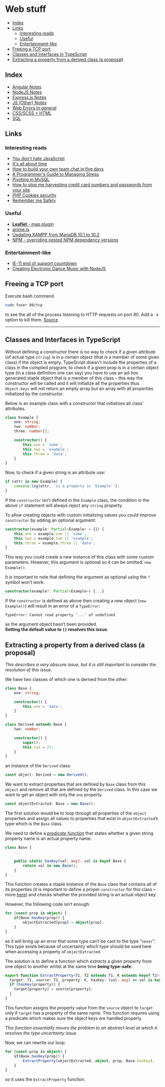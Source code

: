 # Web stuff

- [Index](#index)
- [Links](#links)
    - [Interesting reads](#interesting-reads)
    - [Useful](#useful)
    - [Entertainment-like](#entertainment-like)
- [Freeing a TCP port](#freeing-a-tcp-port)
- [Classes and Interfaces in TypeScript](#classes-and-interfaces-in-typescript)
- [Extracting a property from a derived class (a proposal)](#extracting-a-property-from-a-derived-class-a-proposal)

## Index

- [Angular Notes](angular-notes.md)
- [NodeJS Notes](nodejs-notes.md)
- [Express.js Notes](express-notes.md)
- [JS (Other) Notes](js-notes.md)
- [Web Errors in general](web-errors.md)
- [CSS/SCSS + HTML](css-scss-html-notes.md)
- [SQL](sql-notes.md)

## Links

### Interesting reads

- [You don't hate JavaScript](https://medium.com/edge-coders/you-dont-hate-javascript-62cd6c609d43)
- [It's all about time](http://web.archive.org/web/20150208203207/http://blog.ircmaxell.com/2014/11/its-all-about-time.html)
- [How to build your own team chat in five days](https://fdietz.github.io/2015/04/13/day-1-how-to-build-your-own-team-chat-in-five-days.html)
- [A Programmer's Guide to Managing Stress](https://simpleprogrammer.com/2015/09/11/a-programmers-guide-to-managing-stress/?utm_source=facebook.com&utm_medium=referral&utm_campaign=i-love-coding)
- [Pivoting in MySQL](http://mysql.rjweb.org/doc.php/pivot)
- [How to stop me harvesting credit card numbers and passwords from your site](https://hackernoon.com/part-2-how-to-stop-me-harvesting-credit-card-numbers-and-passwords-from-your-site-844f739659b9)
- [PHP Cookies security](https://www.simonholywell.com/post/2013/05/improve-php-session-cookie-security/)
- [Remember me Safely](http://wayback.archive.org/web/20150204143440/https://resonantcore.net/blog/2015/02/remember-me-safely-secure-long-term-authentication-strategies)

### Useful

- [**Leaflet** - map plugin](https://leafletjs.com/)
- [anime.js](https://animejs.com/documentation/)
- [Updating XAMPP from MariaDB 10.1 to 10.2](https://stackoverflow.com/a/47490206/4249875)
- [NPM - overriding nested NPM dependency versions](https://stackoverflow.com/a/48524488/4249875)

### Entertainment-like
- [IE-11 end of support countdown](https://death-to-ie11.netlify.com/)
- [Creating Electronic Dance Music with NodeJS](https://www.youtube.com/watch?v=G1bRi4El0iw)


## Freeing a TCP port

Execute bash command
```bash
sudo fuser 80/tcp
```
to see the all of the process listening to HTTP requests on port 80. Add a `-k` option to kill them.
[Source](https://stackoverflow.com/a/750705/4249875)

---

## Classes and Interfaces in TypeScript

Without defining a constructor there is no way to check if a given attribute (of actual type `string`) is in a certain object (that is a member of some given class) if the object is empty. TypeScript doesn't include the properties of a class in the compiled program; to check if a given prop is in a certain object type (in a class definition one can say) you have to use an ad-hoc generated staple object that is a member of this class – this way the constructor will be called and it will initialize all the properties thus `Object.keys` will not return an empty array but an array with all properties initialized by the constructor.

Below is an example class with a constructor that initializes all class’ attributes.

```ts
class Example {
    one: string;
    two: number;
    three: number[];

    constructor() {
        this.one = 'some';
        this.two = 'example';
        this.three = 'data';
    }
}
```

Now, to check if a given string is an attribute use:
```ts
if (attr in new Example) {
    console.log(attr, 'is a property in `Example`');
}
```

If the `constructor` isn’t defined in the `Example` class, the condition in the above `if` statement will always reject any `string` property.

To allow creating objects with custom initializing values you could improve `constructor` by adding an optional argument:
```ts
constructor(example: Partial<Example> = {}) {
    this.one = example.one || 'some';
    this.two = example.two || 'example';
    this.three = example.three || 'data';
}
```
This way you could create a new instance of this class with some custom parameters. However, this argument is optional so it can be omitted: `new Example()`.

It is important to note that defining the argument as optional using the `?` symbol won’t work.
```ts
constructor(example?: Partial<Example>) {...}
```
If the `constructor` is defined as above then creating a new object (`new Example()`) will result in an error of a `TypeError`:
```
TypeError: Cannot read property '...' of undefined
```
as the argument object hasn’t been provided.\
**Setting the default value to `{}` resolves this issue.**

## Extracting a property from a derived class (a proposal)

*This describes a very obscure issue, but it is still important to consider the resolution of this issue.*

We have two classes of which one is derived from the other:
```ts
class Base {
    one: string;

    constructor() {
        this.one = 'data';
    }
}

class Derived extends Base {
    two: number;

    constructor() {
        super();
        this.two = 27;
    }
}
```
an instance of the `Derived` class:
```ts
const object: Derived = new Derived();
```

We want to extract properties that are defined by `Base` class from this `object` and remove all that are defined by the `Derived` class. In this case we want to get an object with only the `one` property.
```ts
const objectExtracted: Base = new Base();
```

The first solution would be to loop through all properties of the `object` properties and assign all values to properties that exist in `objectExtracted`’s type which is the `Base` class.

We need to define a [*predicate function*](https://www.typescriptlang.org/docs/handbook/advanced-types.html#using-type-predicates) that states whether a given string property name is an actual property name:
```ts
class Base {
    ...

    public static hasKey(val: any): val is keyof Base {
        return val in new Base();
    }
}
```
This function creates a staple instance of the `Base` class that contains all of its properties (it is important to define a proper `constructor` for this class – more [here](#classes-and-interfaces-in-typescript)) and checks whether the provided string is an actual object key.

However, the following code isn’t enough:
```ts
for (const prop in object) {
    if(Base.hasKey(prop)) {
        objectExtracted[prop] = object[prop];
    }
}
```
as it will bring up an error that some type can’t be cast to the type “`never`”. This type exists because of uncertainty which type should be used here when accessing a property of `objectExtracted`.

The solution is to define a function which *extracts* a given property from one object to another whilst at the same time **being type-safe**:
```ts
export function ExtractProperty<T1, T2 extends T1, K extends keyof T2>(
  target: T1, source: T2, property: K, hasKey: (val: any) => val is keyof T1): void {
  if (hasKey(property)) {
    target[property] = source[property];
  }
}
```
This function assigns the property value from the `source` object to `target` only if `target` has a property of the same name. This function requires using a predicate which makes sure the object keys are handled properly.

*This function essentially moves the problem to an abstract level at which it resolves the type uncertainty issue.*

Now, we can rewrite our loop:
```ts
for (const prop in object) {
    if(Base.hasKey(prop)) {
        ExtractProperty(objectExtracted, object, prop, Base.hasKey);
    }
}
```
so it uses the `ExtractProperty` function.
